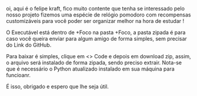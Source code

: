 oi, aqui é o felipe kraft, 
fico muito contente que tenha se interessado pelo nosso projeto
fizemos uma espécie de relógio pomodoro com recompensas customizáveis 
para você poder ser organizar melhor na hora de estudar ! 

O Executável está dentro de +Foco na pasta +Foco, a pasta zipada
é para caso você queira enviar para algum amigo de forma simples,
sem precisar do Link do GitHub.

Para baixar é simples, clique em <> Code e depois em download zip,
assim, o arquivo será instalado de forma zipada, sendo preciso extrair.
Nota-se que é necessário o Python atualizado instalado em sua máquina
para funcioanr.

É isso, obrigado e espero que lhe seja útil.
